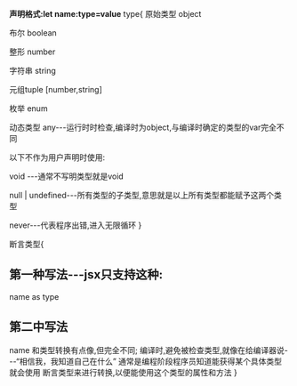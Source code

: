 **声明格式:let name:type=value**
type{
原始类型 object
  
布尔    boolean

整形    number

字符串  string

元组tuple [number,string]

枚举    enum

动态类型 any---运行时时检查,编译时为object,与编译时确定的类型的var完全不同

以下不作为用户声明时使用:

  void ---通常不写明类型就是void

  null | undefined---所有类型的子类型,意思就是以上所有类型都能赋予这两个类型

  never---代表程序出错,进入无限循环
}

断言类型{
## 第一种写法---jsx只支持这种:
  name as type
## 第二中写法
  <type> name
  和类型转换有点像,但完全不同;
  编译时,避免被检查类型,就像在给编译器说---“相信我，我知道自己在什么”
  通常是编程阶段程序员知道能获得某个具体类型就会使用 断言类型来进行转换,以便能使用这个类型的属性和方法
}